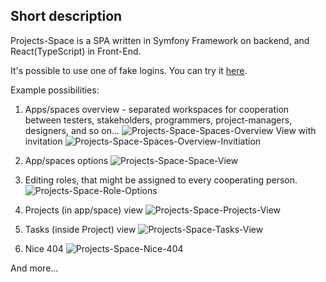 ## Short description

Projects-Space is a SPA written in Symfony Framework on backend, and React(TypeScript) in Front-End.

It's possible to use one of fake logins. You can try it <a href='https://projects-space.zoldak.pl/login' target='_blank'>here</a>.

Example possibilities:

1. Apps/spaces overview - separated workspaces for cooperation between testers, stakeholders, programmers, project-managers, designers, and so on...
![Projects-Space-Spaces-Overview](https://github.com/user-attachments/assets/2955ab85-6204-4fcd-aeb9-b38b9917fb73)
View with invitation
![Projects-Space-Spaces-Overview-Invitiation](https://github.com/user-attachments/assets/3cfc551c-163f-420f-a91b-fe67d15635c0)

3. App/spaces options
![Projects-Space-Space-View](https://github.com/user-attachments/assets/bffede2e-d166-4c53-8449-9dc1ac8fa88e)

4. Editing roles, that might be assigned to every cooperating person. 
![Projects-Space-Role-Options](https://github.com/user-attachments/assets/57412934-b365-47b4-bcf1-13eb31b875b0)

5. Projects (in app/space) view
![Projects-Space-Projects-View](https://github.com/user-attachments/assets/ad71dadd-f159-4fd9-88d6-a35bb8b17f8c)

6. Tasks (inside Project) view
![Projects-Space-Tasks-View](https://github.com/user-attachments/assets/28c190e5-d8ac-41ac-9a81-3afef5e35cd0)

7. Nice 404
![Projects-Space-Nice-404](https://github.com/user-attachments/assets/8ae58b6c-9289-47ee-b0b7-1110bfbda31c)

And more...
